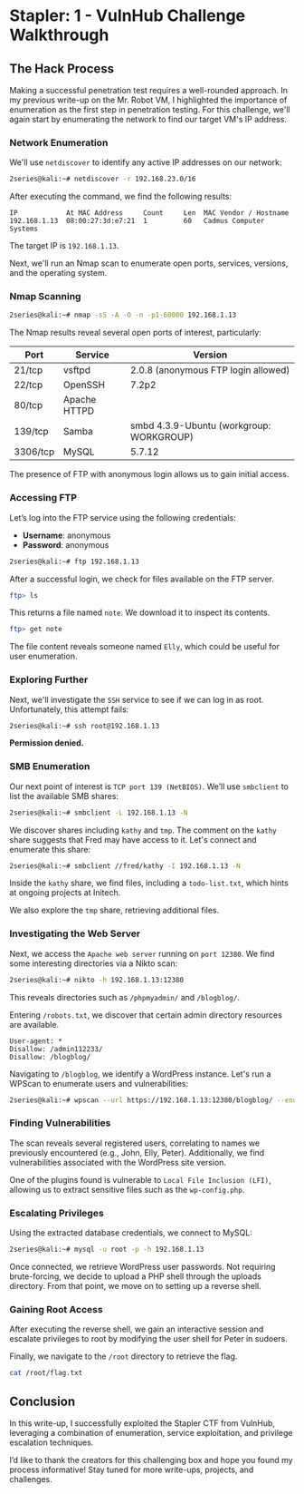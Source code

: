 # Stapler: 1 - VulnHub Challenge Walkthrough

## The Hack Process

Making a successful penetration test requires a well-rounded approach. In my previous write-up on the Mr. Robot VM, I highlighted the importance of enumeration as the first step in penetration testing. For this challenge, we'll again start by enumerating the network to find our target VM's IP address.

### Network Enumeration

We'll use `netdiscover` to identify any active IP addresses on our network:

```bash
2series@kali:~# netdiscover -r 192.168.23.0/16
```

After executing the command, we find the following results:

```
IP            At MAC Address     Count     Len  MAC Vendor / Hostname      
192.168.1.13  08:00:27:3d:e7:21  1         60   Cadmus Computer Systems 
```

The target IP is `192.168.1.13`. 

Next, we'll run an Nmap scan to enumerate open ports, services, versions, and the operating system.

### Nmap Scanning

```bash
2series@kali:~# nmap -sS -A -O -n -p1-60000 192.168.1.13
```

The Nmap results reveal several open ports of interest, particularly:

| Port    | Service    | Version                              |
|---------|------------|--------------------------------------|
| 21/tcp  | vsftpd     | 2.0.8 (anonymous FTP login allowed)  |
| 22/tcp  | OpenSSH    | 7.2p2                                |
| 80/tcp  | Apache HTTPD |                                      |
| 139/tcp | Samba      | smbd 4.3.9-Ubuntu (workgroup: WORKGROUP) |
| 3306/tcp| MySQL      | 5.7.12                               |

The presence of FTP with anonymous login allows us to gain initial access.

### Accessing FTP

Let’s log into the FTP service using the following credentials:

- **Username**: anonymous
- **Password**: anonymous

```bash
2series@kali:~# ftp 192.168.1.13
```

After a successful login, we check for files available on the FTP server. 

```bash
ftp> ls
```

This returns a file named `note`. We download it to inspect its contents.

```bash
ftp> get note
```

The file content reveals someone named `Elly`, which could be useful for user enumeration.

### Exploring Further

Next, we'll investigate the `SSH` service to see if we can log in as root. Unfortunately, this attempt fails:

```bash
2series@kali:~# ssh root@192.168.1.13
```

**Permission denied.**

### SMB Enumeration
Our next point of interest is `TCP port 139 (NetBIOS)`. We’ll use `smbclient` to list the available SMB shares:

```bash
2series@kali:~# smbclient -L 192.168.1.13 -N
```

We discover shares including `kathy` and `tmp`. The comment on the `kathy` share suggests that Fred may have access to it. Let's connect and enumerate this share:

```bash
2series@kali:~# smbclient //fred/kathy -I 192.168.1.13 -N
```

Inside the `kathy` share, we find files, including a `todo-list.txt`, which hints at ongoing projects at Initech.

We also explore the `tmp` share, retrieving additional files.

### Investigating the Web Server
Next, we access the `Apache web server` running on `port 12380`. We find some interesting directories via a Nikto scan:

```bash
2series@kali:~# nikto -h 192.168.1.13:12380
```

This reveals directories such as `/phpmyadmin/` and `/blogblog/`.

Entering `/robots.txt`, we discover that certain admin directory resources are available.

```
User-agent: *
Disallow: /admin112233/
Disallow: /blogblog/
```

Navigating to `/blogblog`, we identify a WordPress instance. Let's run a WPScan to enumerate users and vulnerabilities:

```bash
2series@kali:~# wpscan --url https://192.168.1.13:12380/blogblog/ --enumerate uap
```

### Finding Vulnerabilities

The scan reveals several registered users, correlating to names we previously encountered (e.g., John, Elly, Peter). Additionally, we find vulnerabilities associated with the WordPress site version.

One of the plugins found is vulnerable to `Local File Inclusion (LFI)`, allowing us to extract sensitive files such as the `wp-config.php`.

### Escalating Privileges

Using the extracted database credentials, we connect to MySQL:

```bash
2series@kali:~# mysql -u root -p -h 192.168.1.13
```

Once connected, we retrieve WordPress user passwords. Not requiring brute-forcing, we decide to upload a PHP shell through the uploads directory. From that point, we move on to setting up a reverse shell.

### Gaining Root Access

After executing the reverse shell, we gain an interactive session and escalate privileges to root by modifying the user shell for Peter in sudoers.

Finally, we navigate to the `/root` directory to retrieve the flag.

```bash
cat /root/flag.txt
```

## Conclusion
In this write-up, I successfully exploited the Stapler CTF from VulnHub, leveraging a combination of enumeration, service exploitation, and privilege escalation techniques.

I’d like to thank the creators for this challenging box and hope you found my process informative! Stay tuned for more write-ups, projects, and challenges.

